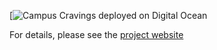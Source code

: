 [![Campus Cravings deployed on Digital Ocean](http://146.190.160.80/)

For details, please see the [project website](https://campuscravings.github.io/)
